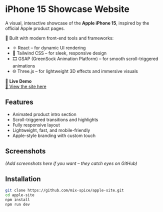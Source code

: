 # iPhone 15 Showcase Website

A visual, interactive showcase of the **Apple iPhone 15**, inspired by the official Apple product pages.

🧠 Built with modern front-end tools and frameworks:

- ⚛️ React – for dynamic UI rendering
- 🎨 Tailwind CSS – for sleek, responsive design
- 🎞️ GSAP (GreenSock Animation Platform) – for smooth scroll-triggered animations
- 🌐 Three.js – for lightweight 3D effects and immersive visuals

🚀 **Live Demo**  
[🔗 View the site here](https://mix-spice.github.io/apple-site/)

## Features

- Animated product intro section
- Scroll-triggered transitions and highlights
- Fully responsive layout
- Lightweight, fast, and mobile-friendly
- Apple-style branding with custom touch

## Screenshots

*(Add screenshots here if you want – they catch eyes on GitHub)*

## Installation

```bash
git clone https://github.com/mix-spice/apple-site.git
cd apple-site
npm install
npm run dev
